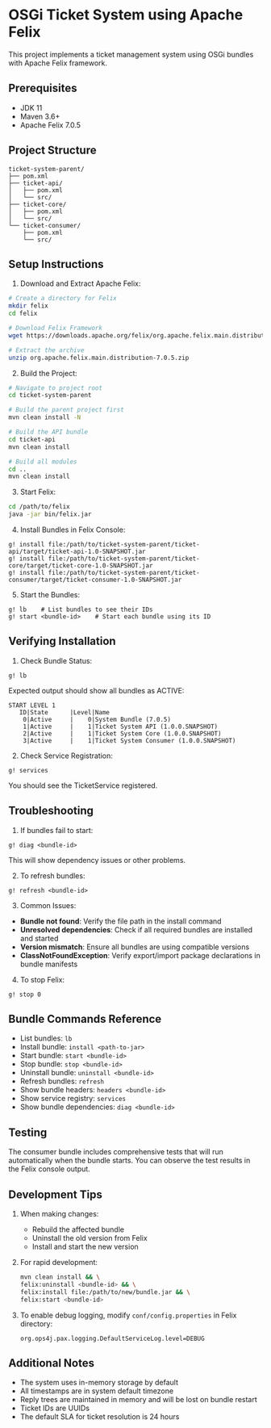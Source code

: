 # OSGi Ticket System using Apache Felix

This project implements a ticket management system using OSGi bundles with Apache Felix framework.

## Prerequisites

- JDK 11
- Maven 3.6+
- Apache Felix 7.0.5

## Project Structure

```
ticket-system-parent/
├── pom.xml
├── ticket-api/
│   ├── pom.xml
│   └── src/
├── ticket-core/
│   ├── pom.xml
│   └── src/
└── ticket-consumer/
    ├── pom.xml
    └── src/
```

## Setup Instructions

1. Download and Extract Apache Felix:
```bash
# Create a directory for Felix
mkdir felix
cd felix

# Download Felix Framework
wget https://downloads.apache.org/felix/org.apache.felix.main.distribution-7.0.5.zip -o felix.zip

# Extract the archive
unzip org.apache.felix.main.distribution-7.0.5.zip
```

2. Build the Project:
```bash
# Navigate to project root
cd ticket-system-parent

# Build the parent project first
mvn clean install -N

# Build the API bundle
cd ticket-api
mvn clean install

# Build all modules
cd ..
mvn clean install
```

3. Start Felix:
```bash
cd /path/to/felix
java -jar bin/felix.jar
```

4. Install Bundles in Felix Console:
```
g! install file:/path/to/ticket-system-parent/ticket-api/target/ticket-api-1.0-SNAPSHOT.jar
g! install file:/path/to/ticket-system-parent/ticket-core/target/ticket-core-1.0-SNAPSHOT.jar
g! install file:/path/to/ticket-system-parent/ticket-consumer/target/ticket-consumer-1.0-SNAPSHOT.jar
```

5. Start the Bundles:
```
g! lb    # List bundles to see their IDs
g! start <bundle-id>    # Start each bundle using its ID
```

## Verifying Installation

1. Check Bundle Status:
```
g! lb
```
Expected output should show all bundles as ACTIVE:
```
START LEVEL 1
   ID|State      |Level|Name
    0|Active     |    0|System Bundle (7.0.5)
    1|Active     |    1|Ticket System API (1.0.0.SNAPSHOT)
    2|Active     |    1|Ticket System Core (1.0.0.SNAPSHOT)
    3|Active     |    1|Ticket System Consumer (1.0.0.SNAPSHOT)
```

2. Check Service Registration:
```
g! services
```
You should see the TicketService registered.

## Troubleshooting

1. If bundles fail to start:
```
g! diag <bundle-id>
```
This will show dependency issues or other problems.

2. To refresh bundles:
```
g! refresh <bundle-id>
```

3. Common Issues:

- **Bundle not found**: Verify the file path in the install command
- **Unresolved dependencies**: Check if all required bundles are installed and started
- **Version mismatch**: Ensure all bundles are using compatible versions
- **ClassNotFoundException**: Verify export/import package declarations in bundle manifests

4. To stop Felix:
```
g! stop 0
```

## Bundle Commands Reference

- List bundles: `lb`
- Install bundle: `install <path-to-jar>`
- Start bundle: `start <bundle-id>`
- Stop bundle: `stop <bundle-id>`
- Uninstall bundle: `uninstall <bundle-id>`
- Refresh bundles: `refresh`
- Show bundle headers: `headers <bundle-id>`
- Show service registry: `services`
- Show bundle dependencies: `diag <bundle-id>`

## Testing

The consumer bundle includes comprehensive tests that will run automatically when the bundle starts. You can observe the test results in the Felix console output.

## Development Tips

1. When making changes:
   - Rebuild the affected bundle
   - Uninstall the old version from Felix
   - Install and start the new version

2. For rapid development:
   ```bash
   mvn clean install && \
   felix:uninstall <bundle-id> && \
   felix:install file:/path/to/new/bundle.jar && \
   felix:start <bundle-id>
   ```

3. To enable debug logging, modify `conf/config.properties` in Felix directory:
   ```properties
   org.ops4j.pax.logging.DefaultServiceLog.level=DEBUG
   ```

## Additional Notes

- The system uses in-memory storage by default
- All timestamps are in system default timezone
- Reply trees are maintained in memory and will be lost on bundle restart
- Ticket IDs are UUIDs
- The default SLA for ticket resolution is 24 hours
